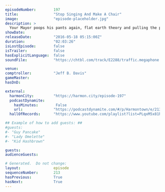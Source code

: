 ```yaml
---
episodeNumber:        197
title:                "Stop Singing And Make A Chair"
image:                "episode-placeholder.jpg"
description: >
  Your Mayor poops his pants again, flat earth theory and pulling the plug on Rob Schrab. Subscribe for $5 at harmontown.com/live! Live streaming videos, help us big Harmontown bigger and better!
showDate:             
releaseDate:          "2016-05-18 05:15:00Z"
duration:             "02:03:26"
isLostEpisode:        false
isTrailer:            false
hasExplicitLanguage:  false
soundFile:            "https://chtbl.com/track/E2288/traffic.megaphone.fm/STA5627385465.mp3?updated=1560204642"

venue:                
comptroller:          "Jeff B. Davis"
gameMaster:           
hasDnD:               

external:
  harmonCity:         "https://harmon.city/episode-197"
  podcastDynamite:
    hasMinutes:        False
    url:              "https://podcastdynamite.com/#/p/Harmontown/e/213/197"
  hallOfRecords:      "https://www.youtube.com/playlist?list=PLqxM5x81hNOYy3pMVtFaS2KAi9QQzJyDr"

## Example of how to add guests: ##
#guests:
#- "Guy Pancake"
#- "Lady Omelette"
#- "Kid Hashbrown"

guests:
audienceGuests:

# Generated.  Do not change:
layout:               episode
sequenceNumber:       213
hasPrevious:          True
hasNext:              True
---
```


<!-- The episode description will be rendered here -->
<!-- Add your content below here -->

